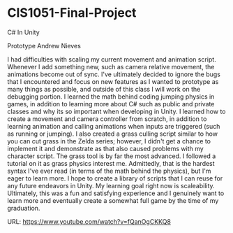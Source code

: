 # CIS1051-Final-Project
C# In Unity

Prototype 
Andrew Nieves

I had difficulties with scaling my current movement and animation script. Whenever I add something new, such as camera relative movement, the animations become out of sync. I've ultimately decided to ignore the bugs that I encountered and focus on new features as I wanted to prototype as many things as possible, and outside of this class I will work on the debugging portion. 
I learned the math behind coding jumping physics in games, in addition to learning more about C# such as public and private classes and why its so important when developing in Unity. I learned how to create a movement and camera controller from scratch, in addition to learning animation and calling animations when inputs are triggered (such as running or jumping). I also created a grass culling script similar to how you can cut grass in the Zelda series; however, I didn't get a chance to implement it and demonstrate as that also caused problems with my character script. The grass tool is by far the most advanced. I followed a tutorial on it as grass physics interest me. Admittedly, that is the hardest syntax I've ever read (in terms of the math behind the physics), but I'm eager to learn more. I hope to create a library of scripts that I can reuse for any future endeavors in Unity. My learning goal right now is scaleability. 
Ultimately, this was a fun and satisfying experience and I genuinely want to learn more and eventually create a somewhat full game by the time of my graduation. 

URL: https://www.youtube.com/watch?v=fQanOgCKKQ8
